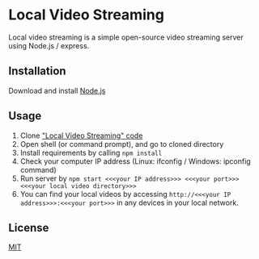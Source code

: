 # Local Video Streaming

Local video streaming is a simple open-source video streaming server using
Node.js / express.

## Installation

Download and install [Node.js](https://nodejs.org/en/)

## Usage

1. Clone ["Local Video Streaming" code](https://github.com/rihwan/local_video_streaming)
2. Open shell (or command prompt), and go to cloned directory
3. Install requirements by calling ```npm install```
4. Check your computer IP address (Linux: ifconfig / Windows: ipconfig command)
5. Run server by ```npm start <<<your IP address>>> <<<your port>>> <<<your local video directory>>>```
6. You can find your local videos by accessing ```http://<<<your IP address>>>:<<<your port>>>``` in any devices in your local network.

## License
[MIT](https://github.com/rihwan/local_video_streaming/blob/master/LICENSE)